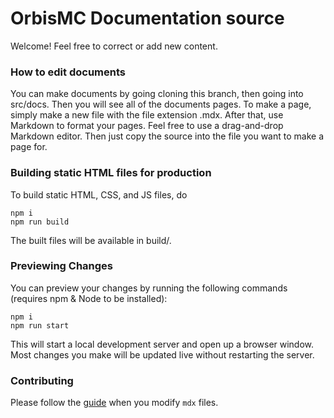# OrbisMC Documentation source

Welcome! Feel free to correct or add new content.


### How to edit documents
You can make documents by going cloning this branch, then going into src/docs. Then you will see all of the documents pages. To make a page, simply make a new file with the file extension .mdx.
After that, use Markdown to format your pages. Feel free to use a drag-and-drop Markdown editor. Then just copy the source into the file you want to make a page for.
### Building static HTML files for production
To build  static HTML, CSS, and JS files, do 
```
npm i
npm run build
```
The built files will be available in build/.
### Previewing Changes

You can preview your changes by running the following commands (requires npm & Node to be installed):

```
npm i
npm run start
```

This will start a local development server and open up a browser window. Most changes you make will be updated live without restarting the server.

### Contributing

Please follow the [guide](https://docusaurus.io/docs/markdown-features/react) when you modify `mdx` files.
